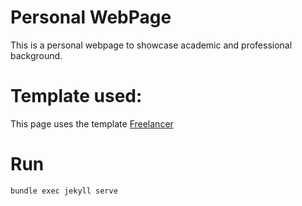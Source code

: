 # Personal WebPage

This is a personal webpage to showcase academic and professional background.


# Template used:

This page uses the template [Freelancer](http://jekyllthemes.io/theme/22012350/freelancer-theme) 

# Run
`bundle exec jekyll serve`
